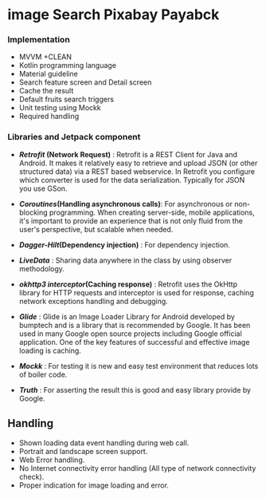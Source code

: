 # image Search Pixabay Payabck 

### Implementation
- MVVM +CLEAN
- Kotlin programming language
- Material guideline
- Search feature screen and Detail screen
- Cache the result 
- Default fruits search triggers
- Unit testing using Mockk
- Required handling
 
 ### Libraries and Jetpack component
- **_Retrofit_ (Network Request)** : Retrofit is a REST Client for Java and Android. It makes it relatively easy to retrieve and upload JSON (or other structured data) via a REST based webservice. In Retrofit you configure which converter is used for the data serialization. Typically for JSON you use GSon.

- **_Coroutines_(Handling asynchronous calls)**: For asynchronous or non-blocking programming. When creating server-side, mobile applications, it's important to provide an experience that is not only fluid from the user's perspective, but scalable when needed.

- **_Dagger-Hilt_(Dependency injection)** : For dependency injection.

- **_LiveData_** : Sharing data anywhere in the class by using observer methodology.

- **_okhttp3 interceptor_(Caching response)** :  Retrofit uses the OkHttp library for HTTP requests and interceptor is used for response, caching network exceptions handling and debugging. 

- **_Glide_** : Glide is an Image Loader Library for Android developed by bumptech and is a library that is recommended by Google. It has been used in many Google open source projects including Google official application. One of the key features of successful and effective image loading is caching.

- **_Mockk_** : For testing it is new and easy test environment that reduces lots of boiler code. 

- **_Truth_** : For asserting the result this is good and easy library provide by Google.

## Handling
- Shown loading data event handling during web call.
- Portrait and landscape screen support.
- Web Error handling.
- No Internet connectivity error handling (All type of network connectivity check).
- Proper indication for image loading and error.
